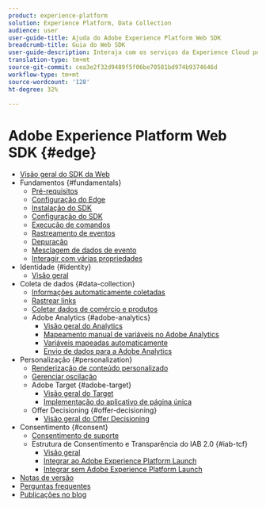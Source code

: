 ```yaml
---
product: experience-platform
solution: Experience Platform, Data Collection
audience: user
user-guide-title: Ajuda do Adobe Experience Platform Web SDK
breadcrumb-title: Guia do Web SDK
user-guide-description: Interaja com os serviços da Experience Cloud por meio da Edge Network.
translation-type: tm+mt
source-git-commit: cea3e2f32d9489f5f06be70581bd974b9374646d
workflow-type: tm+mt
source-wordcount: '128'
ht-degree: 32%

---
```



# Adobe Experience Platform Web SDK {#edge}

* [Visão geral do SDK da Web](home.md)
* Fundamentos {#fundamentals}
   * [Pré-requisitos](fundamentals/prerequisite.md)
   * [Configuração do Edge](fundamentals/edge-configuration.md)
   * [Instalação do SDK](fundamentals/installing-the-sdk.md)
   * [Configuração do SDK](fundamentals/configuring-the-sdk.md)
   * [Execução de comandos](fundamentals/executing-commands.md)
   * [Rastreamento de eventos](fundamentals/tracking-events.md)
   * [Depuração](fundamentals/debugging.md)
   * [Mesclagem de dados de evento](fundamentals/merging-event-data.md)
   * [Interagir com várias propriedades](fundamentals/interacting-with-multiple-properties.md)
* Identidade {#identity}
   * [Visão geral](identity/overview.md)
* Coleta de dados {#data-collection}
   * [Informações automaticamente coletadas](data-collection/automatic-information.md)
   * [Rastrear links](data-collection/track-links.md)
   * [Coletar dados de comércio e produtos](data-collection/collect-commerce-data.md)
   * Adobe Analytics {#adobe-analytics}
      * [Visão geral do Analytics](data-collection/adobe-analytics/analytics-overview.md)
      * [Mapeamento manual de variáveis no Adobe Analytics](data-collection/adobe-analytics/manually-mapping-variables.md)
      * [Variáveis mapeadas automaticamente](data-collection/adobe-analytics/automatically-mapped-vars.md)
      * [Envio de dados para a Adobe Analytics](data-collection/adobe-analytics/sending-data-to-analytics.md)
* Personalização {#personalization}
   * [Renderização de conteúdo personalizado](personalization/rendering-personalization-content.md)
   * [Gerenciar oscilação](personalization/manage-flicker.md)
   * Adobe Target {#adobe-target}
      * [Visão geral do Target](personalization/adobe-target/target-overview.md)
      * [Implementação do aplicativo de página única](personalization/adobe-target/spa-implementation.md)
   * Offer Decisioning {#offer-decisioning}
      * [Visão geral do Offer Decisioning](personalization/offer-decisioning/offer-decisioning-overview.md)
* Consentimento {#consent}
   * [Consentimento de suporte](consent/supporting-consent.md)
   * Estrutura de Consentimento e Transparência do IAB 2.0 {#iab-tcf}
      * [Visão geral](consent/iab-tcf/overview.md)
      * [Integrar ao Adobe Experience Platform Launch](consent/iab-tcf/with-launch.md)
      * [Integrar sem Adobe Experience Platform Launch](consent/iab-tcf/without-launch.md)
* [Notas de versão](release-notes.md)
* [Perguntas frequentes](web-sdk-faq.md)
* [Publicações no blog](blog-posts.md)
